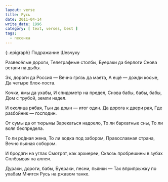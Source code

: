 ```yaml
---
layout: verse
title: Русь
date: 2011-04-14
write_date: 1996
category: [ text, verses, best ]
tags:
  - песенка
---
```

{:.epigraph}
Подражание Шевчуку

Развесёлые дороги,
Телеграфные столбы,
Буераки да берлоги
Снова встали на дыбы.

Эх, дороги да Россия —
Вечно грязь да маета,
А ещё — дожди косые,
Да четыре блок-поста.

Кочки, ямы да ухабы,
И спидометр на предел,
Снова бабы, бабы, бабы,
Дом с трубой, земли надел.

И околица рябая,
Тын да дрын — итог один.
Да дорога к двери рая,
Где разбойник — господин.

От сумы да от тюрьмы
Зарекаться надоело,
То ли бархатные сны,
То ли воля беспредела.

То ли ро́дная жена,
То ли водка под забором,
Православная страна,
Вечно пьяная собором.

И бродяги на углах
Смотрят, как архиереи,
Сквозь пробрешины в зубах
Сплёвывая на аллеи.

Дураки, дороги, бабы,
Буераки, песни, пьянки —
Так вприпрыжку по ухабам
Мчится Русь на ржавом танке.
